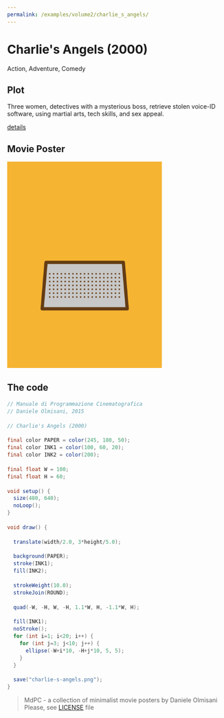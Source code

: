 ```yaml
---
permalink: /examples/volume2/charlie_s_angels/
---
```

# Charlie's Angels (2000)

Action, Adventure, Comedy

## Plot
Three women, detectives with a mysterious boss, retrieve stolen voice-ID software, using martial arts, tech skills, and sex appeal.

[details](https://www.imdb.com/title/tt0160127/)

## Movie Poster
<img src="charlie-s-angels.png"  width="360px" title="Charlie's Angels">


## The code
```java
// Manuale di Programmazione Cinematografica
// Daniele Olmisani, 2015

// Charlie's Angels (2000)

final color PAPER = color(245, 180, 50);
final color INK1 = color(100, 60, 20);
final color INK2 = color(200);

final float W = 100;
final float H = 60;
 
void setup() {
  size(480, 640);
  noLoop();
}

void draw() {
  
  translate(width/2.0, 3*height/5.0);
  
  background(PAPER);
  stroke(INK1);
  fill(INK2);
  
  strokeWeight(10.0);
  strokeJoin(ROUND);
  
  quad(-W, -H, W, -H, 1.1*W, H, -1.1*W, H);
  
  fill(INK1);
  noStroke();
  for (int i=1; i<20; i++) {
    for (int j=3; j<10; j++) {
      ellipse(-W+i*10, -H+j*10, 5, 5);
    }
  }
  
  save("charlie-s-angels.png");
}

```

> MdPC - a collection of minimalist movie posters
> by Daniele Olmisani
> Please, see [LICENSE](../../../LICENSE) file
